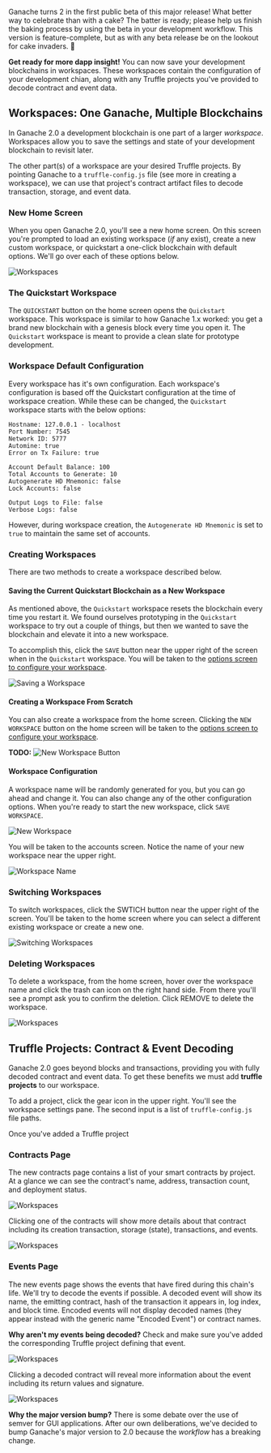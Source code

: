 Ganache turns 2 in the first public beta of this major release! What better way to celebrate than with a cake? The batter is ready; please help us finish the baking process by using the beta in your development workflow. This version is feature-complete, but as with any beta release be on the lookout for cake invaders. 🐛

**Get ready for more dapp insight!** You can now save your development blockchains in workspaces. These workspaces contain the configuration of your development chian, along with any Truffle projects you've provided to decode contract and event data.

## Workspaces: One Ganache, Multiple Blockchains

In Ganache 2.0 a development blockchain is one part of a larger *workspace*. Workspaces allow you to save the settings and state of your development blockchain to revisit later.

The other part(s) of a workspace are your desired Truffle projects. By pointing Ganache to a `truffle-config.js` file (see more in creating a workspace), we can use that project's contract artifact files to decode transaction, storage, and event data.

### New Home Screen

When you open Ganache 2.0, you'll see a new home screen. On this screen you're prompted to load an existing workspace (_if_ any exist), create a new custom workspace, or quickstart a one-click blockchain with default options. We'll go over each of these options below.

![Workspaces](https://truffleframework.com/img/docs/ganache/v2-shared/home-empty.PNG)

### The Quickstart Workspace
The `QUICKSTART` button on the home screen opens the `Quickstart` workspace. This workspace is similar to how Ganache 1.x worked: you get a brand new blockchain with a genesis block every time you open it. The `Quickstart` workspace is meant to provide a clean slate for prototype development.

### Workspace Default Configuration

Every workspace has it's own configuration. Each workspace's configuration is based off the Quickstart configuration at the time of workspace creation. While these can be changed, the `Quickstart` workspace starts with the below options:

```
Hostname: 127.0.0.1 - localhost
Port Number: 7545
Network ID: 5777
Automine: true
Error on Tx Failure: true

Account Default Balance: 100
Total Accounts to Generate: 10
Autogenerate HD Mnemonic: false
Lock Accounts: false

Output Logs to File: false
Verbose Logs: false
```

However, during workspace creation, the `Autogenerate HD Mnemonic` is set to `true` to maintain the same set of accounts.

### Creating Workspaces

There are two methods to create a workspace described below.

#### Saving the Current Quickstart Blockchain as a New Workspace

As mentioned above, the `Quickstart` workspace resets the blockchain every time you restart it. We found ourselves prototyping in the `Quickstart` workspace to try out a couple of things, but then we wanted to save the blockchain and elevate it into a new workspace.

To accomplish this, click the `SAVE` button near the upper right of the screen when in the `Quickstart` workspace. You will be taken to the [options screen to configure your workspace](#workspace-configuration).

![Saving a Workspace](https://truffleframework.com/img/docs/ganache/v2-shared/save-workspace.png)

#### Creating a Workspace From Scratch

You can also create a workspace from the home screen. Clicking the `NEW WORKSPACE` button on the home screen will be taken to the [options screen to configure your workspace](#workspace-configuration).

**TODO:**
![New Workspace Button](https://truffleframework.com/img/docs/ganache/v2-shared/home-empty.PNG)

#### Workspace Configuration

A workspace name will be randomly generated for you, but you can go ahead and change it. You can also change any of the other configuration options. When you're ready to start the new workspace, click `SAVE WORKSPACE`.

![New Workspace](https://truffleframework.com/img/docs/ganache/v2-shared/new-workspace.PNG)

You will be taken to the accounts screen. Notice the name of your new workspace near the upper right.

![Workspace Name](https://truffleframework.com/img/docs/ganache/v2-shared/workspace-name.png)

### Switching Workspaces

To switch workspaces, click the SWTICH button near the upper right of the screen. You'll be taken to the home screen where you can select a different existing workspace or create a new one.

![Switching Workspaces](https://truffleframework.com/img/docs/ganache/v2-shared/switch-workspaces.png)

### Deleting Workspaces

To delete a workspace, from the home screen, hover over the workspace name and click the trash can icon on the right hand side. From there you'll see a prompt ask you to confirm the deletion. Click REMOVE to delete the workspace.

![Workspaces](https://truffleframework.com/img/docs/ganache/v2-shared/home-delete.png)

## Truffle Projects: Contract & Event Decoding

Ganache 2.0 goes beyond blocks and transactions, providing you with fully decoded contract and event data. To get these benefits we must add **truffle projects** to our workspace.

To add a project, click the gear icon in the upper right. You'll see the workspace settings pane. The second input is a list of `truffle-config.js` file paths.

Once you've added a Truffle project

### Contracts Page

The new contracts page contains a list of your smart contracts by project. At a glance we can see the contract's name, address, transaction count, and deployment status.

![Workspaces](https://truffleframework.com/img/docs/ganache/v2-shared/contracts.PNG)

Clicking one of the contracts will show more details about that contract including its creation transaction, storage (state), transactions, and events.

![Workspaces](https://truffleframework.com/img/docs/ganache/v2-shared/contract-details.png)

### Events Page

The new events page shows the events that have fired during this chain's life. We'll try to decode the events if possible. A decoded event will show its name, the emitting contract, hash of the transaction it appears in, log index, and block time. Encoded events will not display decoded names (they appear instead with the generic name "Encoded Event") or contract names.

**Why aren't my events being decoded?** Check and make sure you've added the corresponding Truffle project defining that event.

![Workspaces](https://truffleframework.com/img/docs/ganache/v2-shared/events.PNG)

Clicking a decoded contract will reveal more information about the event including its return values and signature.

![Workspaces](https://truffleframework.com/img/docs/ganache/v2-shared/event-details.PNG)

**Why the major version bump?** There is some debate over the use of semver for GUI applications. After our own deliberations, we've decided to bump Ganache's major version to 2.0 because the _workflow_ has a breaking change.